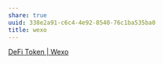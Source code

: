 ```yaml
---
share: true
uuid: 338e2a91-c6c4-4e92-8540-76c1ba535ba0
title: wexo
---
```

[DeFi Token | Wexo](https://wexotoken.com/en/bounty)